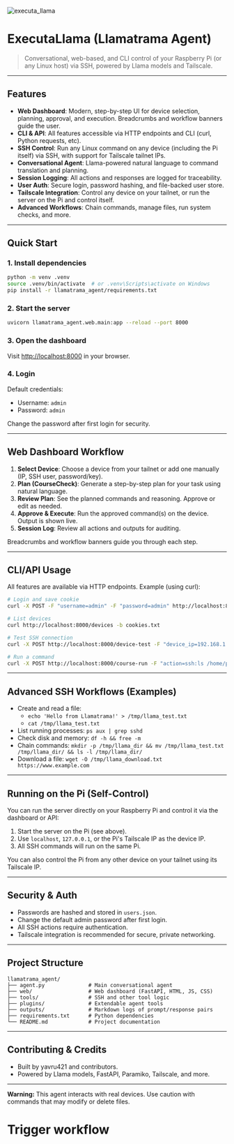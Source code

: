 

![executa_llama](https://github.com/user-attachments/assets/18780f97-24f7-4b2d-afd2-4d112a6cd47f)

# ExecutaLlama (Llamatrama Agent)

> Conversational, web-based, and CLI control of your Raspberry Pi (or any Linux host) via SSH, powered by Llama models and Tailscale.

---

## Features
- **Web Dashboard**: Modern, step-by-step UI for device selection, planning, approval, and execution. Breadcrumbs and workflow banners guide the user.
- **CLI & API**: All features accessible via HTTP endpoints and CLI (curl, Python requests, etc).
- **SSH Control**: Run any Linux command on any device (including the Pi itself) via SSH, with support for Tailscale tailnet IPs.
- **Conversational Agent**: Llama-powered natural language to command translation and planning.
- **Session Logging**: All actions and responses are logged for traceability.
- **User Auth**: Secure login, password hashing, and file-backed user store.
- **Tailscale Integration**: Control any device on your tailnet, or run the server on the Pi and control itself.
- **Advanced Workflows**: Chain commands, manage files, run system checks, and more.

---

## Quick Start

### 1. Install dependencies
```bash
python -m venv .venv
source .venv/bin/activate  # or .venv\Scripts\activate on Windows
pip install -r llamatrama_agent/requirements.txt
```

### 2. Start the server
```bash
uvicorn llamatrama_agent.web.main:app --reload --port 8000
```

### 3. Open the dashboard
Visit [http://localhost:8000](http://localhost:8000) in your browser.

### 4. Login
Default credentials:
- Username: `admin`
- Password: `admin`

Change the password after first login for security.

---

## Web Dashboard Workflow

1. **Select Device**: Choose a device from your tailnet or add one manually (IP, SSH user, password/key).
2. **Plan (CourseCheck)**: Generate a step-by-step plan for your task using natural language.
3. **Review Plan**: See the planned commands and reasoning. Approve or edit as needed.
4. **Approve & Execute**: Run the approved command(s) on the device. Output is shown live.
5. **Session Log**: Review all actions and outputs for auditing.

Breadcrumbs and workflow banners guide you through each step.

---

## CLI/API Usage

All features are available via HTTP endpoints. Example (using curl):

```bash
# Login and save cookie
curl -X POST -F "username=admin" -F "password=admin" http://localhost:8000/login -c cookies.txt

# List devices
curl http://localhost:8000/devices -b cookies.txt

# Test SSH connection
curl -X POST http://localhost:8000/device-test -F "device_ip=192.168.1.23" -F "ssh_user=jdd" -F "ssh_password=" -b cookies.txt

# Run a command
curl -X POST http://localhost:8000/course-run -F "action=ssh:ls /home/pi" -F "device_ip=192.168.1.23" -F "ssh_user=jdd" -F "ssh_password=" -b cookies.txt
```

---

## Advanced SSH Workflows (Examples)

- Create and read a file:
   - `echo 'Hello from Llamatrama!' > /tmp/llama_test.txt`
   - `cat /tmp/llama_test.txt`
- List running processes: `ps aux | grep sshd`
- Check disk and memory: `df -h && free -m`
- Chain commands: `mkdir -p /tmp/llama_dir && mv /tmp/llama_test.txt /tmp/llama_dir/ && ls -l /tmp/llama_dir/`
- Download a file: `wget -O /tmp/llama_download.txt https://www.example.com`

---

## Running on the Pi (Self-Control)

You can run the server directly on your Raspberry Pi and control it via the dashboard or API:

1. Start the server on the Pi (see above).
2. Use `localhost`, `127.0.0.1`, or the Pi's Tailscale IP as the device IP.
3. All SSH commands will run on the same Pi.

You can also control the Pi from any other device on your tailnet using its Tailscale IP.

---

## Security & Auth

- Passwords are hashed and stored in `users.json`.
- Change the default admin password after first login.
- All SSH actions require authentication.
- Tailscale integration is recommended for secure, private networking.

---

## Project Structure

```
llamatrama_agent/
├── agent.py              # Main conversational agent
├── web/                  # Web dashboard (FastAPI, HTML, JS, CSS)
├── tools/                # SSH and other tool logic
├── plugins/              # Extendable agent tools
├── outputs/              # Markdown logs of prompt/response pairs
├── requirements.txt      # Python dependencies
└── README.md             # Project documentation
```

---

## Contributing & Credits

- Built by yavru421 and contributors.
- Powered by Llama models, FastAPI, Paramiko, Tailscale, and more.

---

**Warning:** This agent interacts with real devices. Use caution with commands that may modify or delete files.
# Trigger workflow
